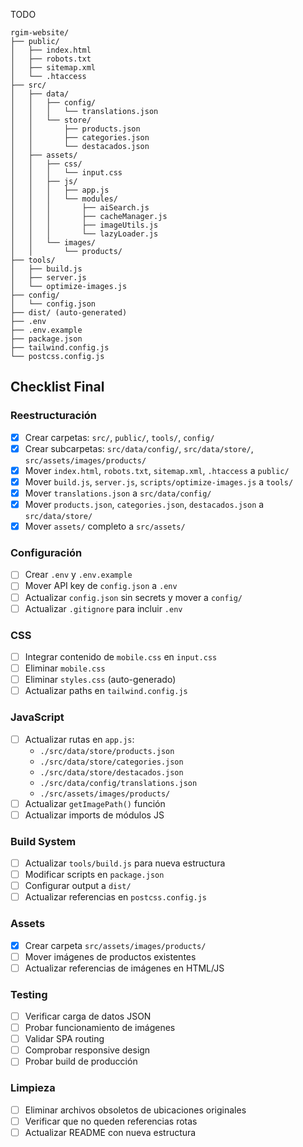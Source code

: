 
TODO
```
rgim-website/
├── public/
│   ├── index.html
│   ├── robots.txt
│   ├── sitemap.xml
│   └── .htaccess
├── src/
│   ├── data/
│   │   ├── config/
│   │   │   └── translations.json
│   │   └── store/
│   │       ├── products.json
│   │       ├── categories.json
│   │       └── destacados.json
│   ├── assets/
│   │   ├── css/
│   │   │   └── input.css
│   │   ├── js/
│   │   │   ├── app.js
│   │   │   └── modules/
│   │   │       ├── aiSearch.js
│   │   │       ├── cacheManager.js
│   │   │       ├── imageUtils.js
│   │   │       └── lazyLoader.js
│   │   └── images/
│   │       └── products/
├── tools/
│   ├── build.js
│   ├── server.js
│   └── optimize-images.js
├── config/
│   └── config.json
├── dist/ (auto-generated)
├── .env
├── .env.example
├── package.json
├── tailwind.config.js
└── postcss.config.js
```

## Checklist Final

### Reestructuración
- [x] Crear carpetas: `src/`, `public/`, `tools/`, `config/`
- [x] Crear subcarpetas: `src/data/config/`, `src/data/store/`, `src/assets/images/products/`
- [x] Mover `index.html`, `robots.txt`, `sitemap.xml`, `.htaccess` a `public/`
- [x] Mover `build.js`, `server.js`, `scripts/optimize-images.js` a `tools/`
- [x] Mover `translations.json` a `src/data/config/`
- [x] Mover `products.json`, `categories.json`, `destacados.json` a `src/data/store/`
- [x] Mover `assets/` completo a `src/assets/`

### Configuración
- [ ] Crear `.env` y `.env.example`
- [ ] Mover API key de `config.json` a `.env`
- [ ] Actualizar `config.json` sin secrets y mover a `config/`
- [ ] Actualizar `.gitignore` para incluir `.env`

### CSS
- [ ] Integrar contenido de `mobile.css` en `input.css`
- [ ] Eliminar `mobile.css`
- [ ] Eliminar `styles.css` (auto-generado)
- [ ] Actualizar paths en `tailwind.config.js`

### JavaScript
- [ ] Actualizar rutas en `app.js`:
  - `./src/data/store/products.json`
  - `./src/data/store/categories.json`
  - `./src/data/store/destacados.json`
  - `./src/data/config/translations.json`
  - `./src/assets/images/products/`
- [ ] Actualizar `getImagePath()` función
- [ ] Actualizar imports de módulos JS

### Build System
- [ ] Actualizar `tools/build.js` para nueva estructura
- [ ] Modificar scripts en `package.json`
- [ ] Configurar output a `dist/`
- [ ] Actualizar referencias en `postcss.config.js`

### Assets
- [x] Crear carpeta `src/assets/images/products/`
- [ ] Mover imágenes de productos existentes
- [ ] Actualizar referencias de imágenes en HTML/JS

### Testing
- [ ] Verificar carga de datos JSON
- [ ] Probar funcionamiento de imágenes
- [ ] Validar SPA routing
- [ ] Comprobar responsive design
- [ ] Probar build de producción

### Limpieza
- [ ] Eliminar archivos obsoletos de ubicaciones originales
- [ ] Verificar que no queden referencias rotas
- [ ] Actualizar README con nueva estructura
